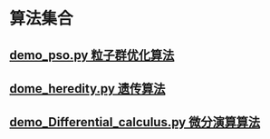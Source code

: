 # 算法集合

## [demo_pso.py 粒子群优化算法](https://github.com/chandlerye/Algorithm-set/blob/main/Python/Demo_Pso.py)
## [dome_heredity.py  遗传算法](https://github.com/chandlerye/Algorithm-set/blob/main/Python/Dome_Heredity.py)
## [demo_Differential_calculus.py  微分演算算法](https://github.com/chandlerye/Algorithm-set/blob/main/Python/Demo_DifferentialCalculus.py)
